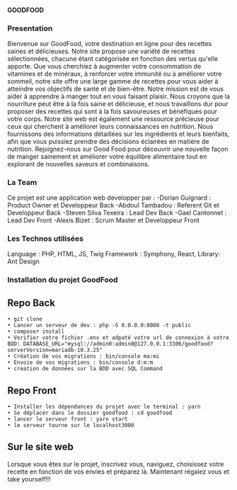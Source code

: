 #### GOODFOOD

### Presentation

Bienvenue sur GoodFood, votre destination en ligne pour des recettes saines et délicieuses. Notre site propose une variété de recettes sélectionnées, chacune étant catégorisée en fonction des vertus qu'elle apporte.
Que vous cherchiez à augmenter votre consommation de vitamines et de minéraux, à renforcer votre immunité ou à améliorer votre sommeil, notre site offre une large gamme de recettes pour vous aider à atteindre vos objectifs de santé et de bien-être.
Notre mission est de vous aider à apprendre à manger tout en vous faisant plaisir. Nous croyons que la nourriture peut être à la fois saine et délicieuse, et nous travaillons dur pour proposer des recettes qui sont à la fois savoureuses et bénéfiques pour votre corps.
Notre site web est également une ressource précieuse pour ceux qui cherchent à améliorer leurs connaissances en nutrition. Nous fournissons des informations détaillées sur les ingrédients et leurs bienfaits, afin que vous puissiez prendre des décisions éclairées en matière de nutrition.
Rejoignez-nous sur Good Food pour découvrir une nouvelle façon de manger sainement et améliorer votre équilibre alimentaire tout en explorant de nouvelles saveurs et combinaisons.

### La Team

Ce projet est une application web developper par :
-Dorian Guignard : Product Owner et Developpeur Back
-Abdoul Tambadou : Referent Git et Developpeur Back
-Steven Silva Texeira : Lead Dev Back
-Gael Cantonnet : Lead Dev Front
-Alexis Bizet : Scrum Master et Developpeur Front

### Les Technos utilisées

Language : PHP, HTML, JS, Twig
Framework : Symphony, React,
Library: Ant Design

### Installation du projet GoodFood

## Repo Back

    • git clone
    • Lancer un serveur de dev : php -S 0.0.0.0:8080 -t public
    • composer install
    • Verifier votre fichier .env et adpaté votre url de connexion à votre BDD: DATABASE_URL="mysql://admin0:admin0@127.0.0.1:3306/goodfood?serverVersion=mariadb-10.3.25"
    • Création de vos migrations : bin/console ma:mi
    • Envoie de vos migrations : bin/console d:m:m
    • creation de données sur la BDD avec SQL Command

## Repo Front

    • Installer les dépendances du projet avec le terminal : yarn
    • Se déplacer dans le dossier goodfood : cd goodfood
    • lancer le serveur front : yarn start
    • le serveur tourne sur le localhost3000

## Sur le site web

Lorsque vous êtes sur le projet, inscrivez vous, naviguez, choisissez votre recette en fonction de vos envies et préparez là.
Maintenant régalez vous et take yourself!!!
